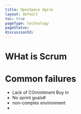 ```yaml
---
title: OpenSpace Agile
layout: default
toc: true
pageType: technology
pageStatus: 
discussionId: 
---
```


# WHat is Scrum

# Common failures

- Lack of COmmitment Buy In
- No sprint goals#
- non-complex environment
- 
